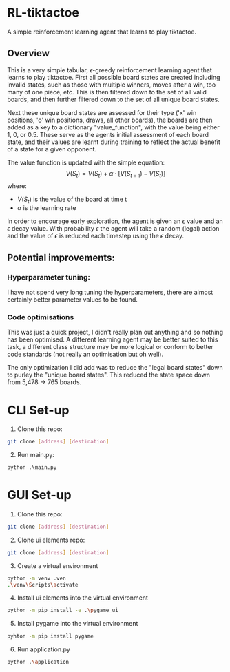 # RL-tiktactoe
A simple reinforcement learning agent that learns to play tiktactoe.

## Overview
This is a very simple tabular, $\epsilon$-greedy reinforcement learning agent that learns to play tiktactoe. First all possible board states are created including invalid states, such as those with multiple winners, moves after a win, too many of one piece, etc. This is then filtered down to the set of all valid boards, and then further filtered down to the set of all unique board states.

Next these unique board states are assessed for their type ('x' win positions, 'o' win positions, draws, all other boards), the boards are then added as a key to a dictionary "value_function", with the value being either 1, 0, or 0.5. These serve as the agents initial assessment of each board state, and their values are learnt during training to reflect the actual benefit of a state for a given opponent.

The value function is updated with the simple equation:
$$
V(S_t) = V(S_t) + \alpha \cdot \left[V(S_{t+1}) - V(S_t)\right]
$$
where:
- $V(S_t)$ is the value of the board at time t
- $\alpha$ is the learning rate

In order to encourage early exploration, the agent is given an $\epsilon$ value and an $\epsilon$ decay value. With probability $\epsilon$ the agent will take a random (legal) action and the value of $\epsilon$ is reduced each timestep using the $\epsilon$ decay.

## Potential improvements:
### Hyperparameter tuning:
I have not spend very long tuning the hyperparameters, there are almost certainly better parameter values to be found.
### Code optimisations
This was just a quick project, I didn't really plan out anything and so nothing has been optimised. A different learning agent may be better suited to this task, a different class structure may be more logical or conform to better code standards (not really an optimisation but oh well).

The only optimization I did add was to reduce the "legal board states" down to purley the "unique board states". This reduced the state space down from 5,478 -> 765 boards.

# CLI Set-up
1. Clone this repo:
```bash
git clone [address] [destination]
```

2. Run main.py:
```python
python .\main.py
```

# GUI Set-up
1. Clone this repo:
```bash
git clone [address] [destination]
```

2. Clone ui elements repo:
```bash
git clone [address] [destination]
```

3. Create a virtual environment
```bash
python -m venv .ven
.\venv\Scripts\activate
```

4. Install ui elements into the virtual environment
```bash
python -m pip install -e .\pygame_ui
```

5. Install pygame into the virtual environment
```bash
pyhton -m pip install pygame
```

6. Run application.py
```bash
python .\application
```